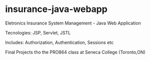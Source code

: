 # insurance-java-webapp

Eletronics Insurance System Management - Java Web Application

Tecnologies: JSP, Servlet, JSTL

Includes: Authorization, Authentication, Sessions etc

Final Projects tho the PRO864 class at Seneca College (Toronto,ON)
